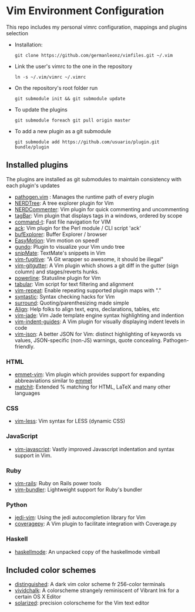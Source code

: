 # Vim Environment Configuration

This repo includes my personal vimrc configuration, mappings and plugins selection

* Installation:  

    ```shell
    git clone https://github.com/germanleonz/vimfiles.git ~/.vim
    ```

* Link the user's vimrc to the one in the repository

    ```shell
    ln -s ~/.vim/vimrc ~/.vimrc
    ```

* On the repository's root folder run

    ```shell
    git submodule init && git submodule update
    ```

* To update the plugins

    ```shell
    git submodule foreach git pull origin master
    ```

* To add a new plugin as a git submodule

    ```shell
    git submodule add https://github.com/usuario/plugin.git bundle/plugin
    ```

## Installed plugins

The plugins are installed as git submodules to maintain consistency with each plugin's updates

* [pathogen.vim](https://github.com/tpope/vim-pathogen) : Manages the runtime path of every plugin
* [NERDTree](https://github.com/scrooloose/nerdtree): A tree explorer plugin for Vim 
* [NERDCommenter](https://github.com/scrooloose/nerdcommenter): Vim plugin for quick commenting and uncommenting 
* [tagBar](https://github.com/majutsushi/tagbar): Vim plugin that displays tags in a windows, ordered by scope
* [command-t](https://github.com/wincent/Command-T): Fast file navigation for VIM
* [ack](https://github.com/mileszs/ack.vim): Vim plugin for the Perl module / CLI script 'ack'
* [bufExplorer](https://github.com/vim-scripts/bufexplorer.zip/tree/master): Buffer Explorer / browser
* [EasyMotion](https://github.com/easymotion/vim-easymotion): Vim motion on speed!
* [gundo](https://github.com/sjl/gundo.vim): Plugin to visualize your Vim undo tree
* [snipMate](https://github.com/garbas/vim-snipmate): TextMate's snippets in Vim
* [vim-fugitive](https://github.com/tpope/vim-fugitive): "A Git wrapper so awesome, it should be illegal"
* [vim-gitgutter](https://github.com/airblade/vim-gitgutter): A Vim plugin which shows a git diff in the gutter (sign column) and stages/reverts hunks.
* [powerline](https://github.com/powerline/powerline): Statusline plugin for Vim
* [tabular](https://github.com/godlygeek/tabular): Vim script for text filtering and alignment
* [vim-repeat](https://github.com/tpope/vim-repeat): Enable repeating supported plugin maps with "."
* [syntastic](https://github.com/scrooloose/syntastic): Syntax checking hacks for Vim
* [surround](https://github.com/tpope/vim-surround): Quoting/parenthesizing made simple
* [Align](https://github.com/vim-scripts/Align): Help folks to align text, eqns, declarations, tables, etc
* [vim-jade](https://github.com/digitaltoad/vim-jade): Vim Jade template engine syntax highlighting and indention
* [vim-indent-guides](https://github.com/nathanaelkane/vim-indent-guides): A Vim plugin for visually displaying indent levels in code
* [vim-json](https://github.com/elzr/vim-json): A better JSON for Vim: distinct highlighting of keywords vs values, JSON-specific (non-JS) warnings, quote concealing. Pathogen-friendly.

### HTML 
* [emmet-vim](https://github.com/mattn/emmet-vim): Vim plugin which provides support for expanding abbreaviations similar to [emmet](http://emmet.io/)
* [matchit](https://github.com/tmhedberg/matchit): Extended % matching for HTML, LaTeX and many other languages

### CSS
* [vim-less](https://github.com/groenewege/vim-less): Vim syntax for LESS (dynamic CSS)

### JavaScript
* [vim-javascript](https://github.com/pangloss/vim-javascript): Vastly improved Javascript indentation and syntax support in Vim.

### Ruby
* [vim-rails](https://github.com/tpope/vim-rails): Ruby on Rails power tools
* [vim-bundler](https://github.com/tpope/vim-bundler): Lightweight support for Ruby's bundler
 
### Python
* [jedi-vim](https://github.com/davidhalter/jedi-vim): Using the jedi autocompletion library for Vim
* [coveragepy](https://github.com/alfredodeza/coveragepy.vim): A Vim plugin to facilitate integration with Coverage.py

### Haskell
* [haskellmode](https://github.com/lukerandall/haskellmode-vim): An unpacked copy of the haskellmode vimball

## Included color schemes

* [distinguished](https://github.com/Lokaltog/vim-distinguished): A dark vim color scheme fr 256-color terminals
* [vividchalk](https://github.com/tpope/vim-vividchalk): A colorscheme strangely reminiscent of Vibrant Ink for a certain OS X Editor 
* [solarized](https://github.com/altercation/vim-colors-solarized): precision colorscheme for the Vim text editor 
